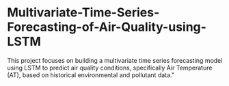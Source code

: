 # Multivariate-Time-Series-Forecasting-of-Air-Quality-using-LSTM


This project focuses on building a multivariate time series forecasting model using LSTM to predict air quality conditions, specifically Air Temperature (AT), based on historical environmental and pollutant data."
